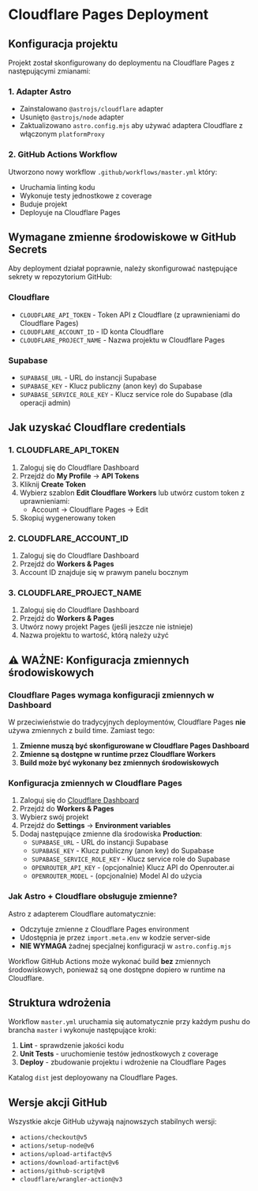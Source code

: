 # Cloudflare Pages Deployment

## Konfiguracja projektu

Projekt został skonfigurowany do deploymentu na Cloudflare Pages z następującymi zmianami:

### 1. Adapter Astro

- Zainstalowano `@astrojs/cloudflare` adapter
- Usunięto `@astrojs/node` adapter
- Zaktualizowano `astro.config.mjs` aby używać adaptera Cloudflare z włączonym `platformProxy`

### 2. GitHub Actions Workflow

Utworzono nowy workflow `.github/workflows/master.yml` który:

- Uruchamia linting kodu
- Wykonuje testy jednostkowe z coverage
- Buduje projekt
- Deployuje na Cloudflare Pages

## Wymagane zmienne środowiskowe w GitHub Secrets

Aby deployment działał poprawnie, należy skonfigurować następujące sekrety w repozytorium GitHub:

### Cloudflare

- `CLOUDFLARE_API_TOKEN` - Token API z Cloudflare (z uprawnieniami do Cloudflare Pages)
- `CLOUDFLARE_ACCOUNT_ID` - ID konta Cloudflare
- `CLOUDFLARE_PROJECT_NAME` - Nazwa projektu w Cloudflare Pages

### Supabase

- `SUPABASE_URL` - URL do instancji Supabase
- `SUPABASE_KEY` - Klucz publiczny (anon key) do Supabase
- `SUPABASE_SERVICE_ROLE_KEY` - Klucz service role do Supabase (dla operacji admin)

## Jak uzyskać Cloudflare credentials

### 1. CLOUDFLARE_API_TOKEN

1. Zaloguj się do Cloudflare Dashboard
2. Przejdź do **My Profile** → **API Tokens**
3. Kliknij **Create Token**
4. Wybierz szablon **Edit Cloudflare Workers** lub utwórz custom token z uprawnieniami:
   - Account → Cloudflare Pages → Edit
5. Skopiuj wygenerowany token

### 2. CLOUDFLARE_ACCOUNT_ID

1. Zaloguj się do Cloudflare Dashboard
2. Przejdź do **Workers & Pages**
3. Account ID znajduje się w prawym panelu bocznym

### 3. CLOUDFLARE_PROJECT_NAME

1. Zaloguj się do Cloudflare Dashboard
2. Przejdź do **Workers & Pages**
3. Utwórz nowy projekt Pages (jeśli jeszcze nie istnieje)
4. Nazwa projektu to wartość, którą należy użyć

## ⚠️ WAŻNE: Konfiguracja zmiennych środowiskowych

### Cloudflare Pages wymaga konfiguracji zmiennych w Dashboard

W przeciwieństwie do tradycyjnych deploymentów, Cloudflare Pages **nie** używa zmiennych z build time. Zamiast tego:

1. **Zmienne muszą być skonfigurowane w Cloudflare Pages Dashboard**
2. **Zmienne są dostępne w runtime przez Cloudflare Workers**
3. **Build może być wykonany bez zmiennych środowiskowych**

### Konfiguracja zmiennych w Cloudflare Pages

1. Zaloguj się do [Cloudflare Dashboard](https://dash.cloudflare.com/)
2. Przejdź do **Workers & Pages**
3. Wybierz swój projekt
4. Przejdź do **Settings** → **Environment variables**
5. Dodaj następujące zmienne dla środowiska **Production**:
   - `SUPABASE_URL` - URL do instancji Supabase
   - `SUPABASE_KEY` - Klucz publiczny (anon key) do Supabase
   - `SUPABASE_SERVICE_ROLE_KEY` - Klucz service role do Supabase
   - `OPENROUTER_API_KEY` - (opcjonalnie) Klucz API do Openrouter.ai
   - `OPENROUTER_MODEL` - (opcjonalnie) Model AI do użycia

### Jak Astro + Cloudflare obsługuje zmienne?

Astro z adapterem Cloudflare automatycznie:

- Odczytuje zmienne z Cloudflare Pages environment
- Udostępnia je przez `import.meta.env` w kodzie server-side
- **NIE WYMAGA** żadnej specjalnej konfiguracji w `astro.config.mjs`

Workflow GitHub Actions może wykonać build **bez** zmiennych środowiskowych, ponieważ są one dostępne dopiero w runtime na Cloudflare.

## Struktura wdrożenia

Workflow `master.yml` uruchamia się automatycznie przy każdym pushu do brancha `master` i wykonuje następujące kroki:

1. **Lint** - sprawdzenie jakości kodu
2. **Unit Tests** - uruchomienie testów jednostkowych z coverage
3. **Deploy** - zbudowanie projektu i wdrożenie na Cloudflare Pages

Katalog `dist` jest deployowany na Cloudflare Pages.

## Wersje akcji GitHub

Wszystkie akcje GitHub używają najnowszych stabilnych wersji:

- `actions/checkout@v5`
- `actions/setup-node@v6`
- `actions/upload-artifact@v5`
- `actions/download-artifact@v6`
- `actions/github-script@v8`
- `cloudflare/wrangler-action@v3`
